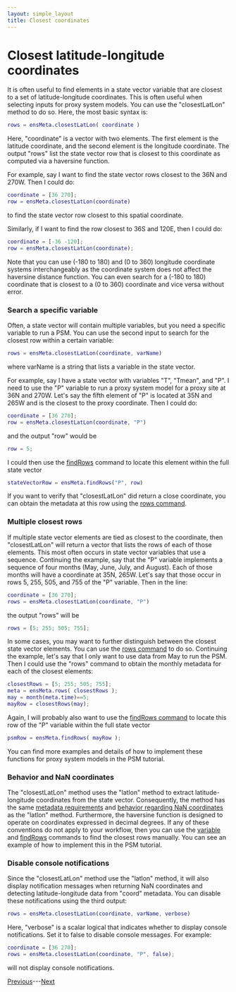 ```yaml
---
layout: simple_layout
title: Closest coordinates
---
```


# Closest latitude-longitude coordinates

It is often useful to find elements in a state vector variable that are closest to a set of latitude-longitude coordinates. This is often useful when selecting inputs for proxy system models. You can use the "closestLatLon" method to do so. Here, the most basic syntax is:
```matlab
rows = ensMeta.closestLatLon( coordinate )
```
Here, "coordinate" is a vector with two elements. The first element is the latitude coordinate, and the second element is the longitude coordinate. The output "rows" list the state vector row that is closest to this coordinate as computed via a haversine function.

For example, say I want to find the state vector rows closest to the 36N and 270W. Then I could do:
```matlab
coordinate = [36 270];
row = ensMeta.closestLatLon(coordinate)
```
to find the state vector row closest to this spatial coordinate.

Similarly, if I want to find the row closest to 36S and 120E, then I could do:
```matlab
coordinate = [-36 -120];
row = ensMeta.closestLatLon(coordinate);
```

Note that you can use (-180 to 180) and (0 to 360) longitude coordinate systems interchangeably as the coordinate system does not affect the haversine distance function. You can even search for a (-180 to 180) coordinate that is closest to a (0 to 360) coordinate and vice versa without error.

### Search a specific variable

Often, a state vector will contain multiple variables, but you need a specific variable to run a PSM. You can use the second input to search for the closest row within a certain variable:
```matlab
rows = ensMeta.closestLatLon(coordinate, varName)
```
where varName is a string that lists a variable in the state vector.

For example, say I have a state vector with variables "T", "Tmean", and "P". I need to use the "P" variable to run a proxy system model for a proxy site at 36N and 270W. Let's say the fifth element of "P" is located at 35N and 265W and is the closest to the proxy coordinate. Then I could do:
```matlab
coordinate = [36 270];
row = ensMeta.closestLatLon(coordinate, "P")
```
and the output "row" would be
```matlab
row = 5;
```
I could then use the [findRows](find-rows) command to locate this element within the full state vector
```matlab
stateVectorRow = ensMeta.findRows("P", row)
```
If you want to verify that "closestLatLon" did return a close coordinate, you can obtain the metadata at this row using the [rows command](rows).

### Multiple closest rows

If multiple state vector elements are tied as closest to the coordinate, then "closestLatLon" will return a vector that lists the rows of each of those elements. This most often occurs in state vector variables that use a sequence. Continuing the example, say that the "P" variable implements a sequence of four months (May, June, July, and August). Each of those months will have a coordinate at 35N, 265W. Let's say that those occur in rows 5, 255, 505, and 755 of the "P" variable. Then in the line:
```matlab
coordinate = [36 270];
rows = ensMeta.closestLatLon(coordinate, "P")
```
the output "rows" will be
```matlab
rows = [5; 255; 505; 755];
```

In some cases, you may want to further distinguish between the closest state vector elements. You can use the [rows command](rows) to do so. Continuing the example, let's say that I only want to use data from May to run the PSM. Then I could use the "rows" command to obtain the monthly metadata for each of the closest elements:
```matlab
closestRows = [5; 255; 505; 755];
meta = ensMeta.rows( closestRows );
may = month(meta.time)==5;
mayRow = closestRows(may);
```

Again, I will probably also want to use the [findRows command](find-rows) to locate this row of the "P" variable within the full state vector
```matlab
psmRow = ensMeta.findRows( mayRow );
```

You can find more examples and details of how to implement these functions for proxy system models in the PSM tutorial.

### Behavior and NaN coordinates

The "closestLatLon" method uses the "latlon" method to extract latitude-longitude coordinates from the state vector. Consequently, the method has the same [metadata requirements](latlon#metadata-format) and [behavior regarding NaN coordinates](latlon#nan-coordinates) as the "latlon" method. Furthermore, the haversine function is designed to operate on coordinates expressed in decimal degrees. If any of these conventions do not apply to your workflow, then you can use the [variable](variable) and [findRows](find-rows) commands to find the closest rows manually. You can see an example of how to implement this in the PSM tutorial.

### Disable console notifications

Since the "closestLatLon" method use the "latlon" method, it will also display notification messages when returning NaN coordinates and detecting latitude-longitude data from "coord" metadata. You can disable these notifications using the third output:
```matlab
rows = ensMeta.closestLatLon(coordinate, varName, verbose)
```
Here, "verbose" is a scalar logical that indicates whether to display console notifications. Set it to false to disable console messages. For example:
```matlab
coordinate = [36 270];
rows = ensMeta.closestLatLon(coordinate, "P", false);
```
will not display console notifications.

[Previous](latlon)---[Next](rows)
